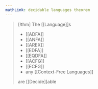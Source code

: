 ```yaml
---
mathLink: decidable languages theorem
---
```

>[!thm]
>The [[Language]]s 
>- [[ADFA]]
>- [[ANFA]]
>- [[AREX]]
>- [[EDFA]]
>- [[EQDFA]]
>- [[ACFG]]
>- [[ECFG]]
>- any [[Context-Free Languages]] 
>
>are [[Decide]]able
